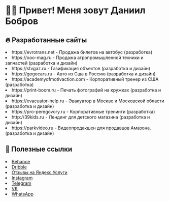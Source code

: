 <h1>👨‍💻 Привет! Меня зовут Даниил Бобров </h1>
<h2>🔥 Разработанные сайты</h2>
<li> https://evrotrans.net - Продажа билетов на автобус (разработка)</li>
<li> https://ooo-mag.ru - Продажа агропромышленной техники и запчастей (разработка и дизайн) </li>
<li> https://stvgaz.ru - Газификация объектов (разработка и дизайн) </li>
<li> https://gogocars.ru - Авто из Сша в Россию (разработка и дизайн) </li>
<li> https://academyofmotivaction.com - Корпоративный тренер из США (разработка) </li>
<li> https://print-boom.ru - Печать фотографий на кружках (разработка и дизайн) </li>
<li> https://evacuator-help.ru - Эвакуатор в Москве и Московской области (разработка и дизайн) </li>
<li> https://pro-peregovory.ru - Корпоративные тренинги (разработка) </li>
<li> http://39kids.ru - Лендинг для детского магазина (разработка и дизайн) </li>
<li> https://parkvideo.ru - Видеопродакшен для продавцов Амазона. (разработка и дизайн) </li>
<h2>🔗 Полезные ссылки</h2>
<li><a href="https://www.behance.net/bobrov">Behance</a></li>
<li><a href="https://dribbble.com/TheWalkingDan">Dribble</a></li>
<li><a href="https://uslugi.yandex.ru/profile/DaniilBobrov-1159160">Отзывы на Яндекс.Услуги</a></li>
<li><a href="https://www.instagram.com/bobrov_site/">Instagram</a></li>
<li><a href="https://t.me/TheWalkingDan">Telegram</a></li>
<li><a href="https://vk.com/bobrov_site">VK</a></li>
<li><a href="https://wa.clck.bar/79624256601">WhatsApp</a></li>
